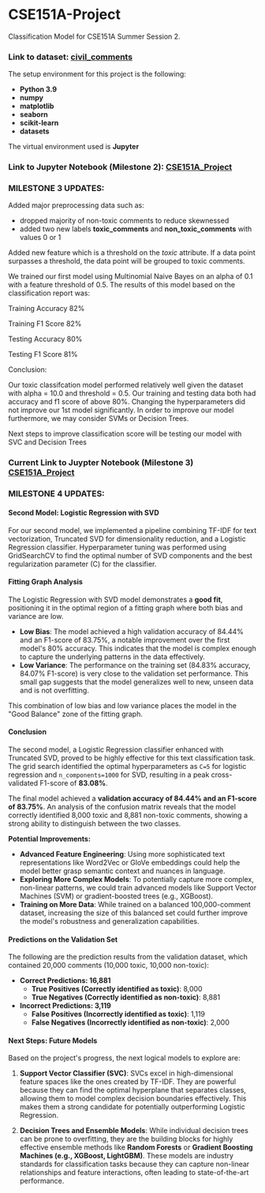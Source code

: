 # CSE151A-Project
Classification Model for CSE151A Summer Session 2. 

### Link to dataset: [civil_comments](https://huggingface.co/datasets/google/civil_comments)

The setup environment for this project is the following:

- __Python 3.9__
- __numpy__
- __matplotlib__
- __seaborn__
- __scikit-learn__
- __datasets__
  
The virtual environment used is __Jupyter__

### Link to Jupyter Notebook (Milestone 2): [CSE151A_Project](https://github.com/c4ngo/CSE151A-Project/blob/Milestone2/CSE151A_Project.ipynb)

### MILESTONE 3 UPDATES:

Added major preprocessing data such as:
  - dropped majority of non-toxic comments to reduce skewnessed
  - added two new labels __toxic_comments__ and __non_toxic_comments__ with values 0 or 1

Added new feature which is a threshold on the _toxic_ attribute. If a data point surpasses a threshold, the data point will be grouped to toxic comments. 

We trained our first model using Multinomial Naive Bayes on an alpha of 0.1 with a feature threshold of 0.5. 
The results of this model based on the classification report was:

Training Accuracy 82%

Training F1 Score 82%

Testing Accuracy 80%

Testing F1 Score 81%

Conclusion:

Our toxic classifcation model performed relatively well given the dataset with alpha = 10.0 and threshold = 0.5. Our training and testing data both had accuracy and f1 score of above 80%. Changing the hyperparameters did not improve our 1st model significantly. In order to improve our model furthermore, we may consider SVMs or Decision Trees. 

Next steps to improve classification score will be testing our model with SVC and Decision Trees 

### Current Link to Juypter Notebook (Milestone 3) [CSE151A_Project](https://github.com/c4ngo/CSE151A-Project/blob/Milestone3/CSE151A_Project.ipynb)

### MILESTONE 4 UPDATES:

#### Second Model: Logistic Regression with SVD

For our second model, we implemented a pipeline combining TF-IDF for text vectorization, Truncated SVD for dimensionality reduction, and a Logistic Regression classifier. Hyperparameter tuning was performed using GridSearchCV to find the optimal number of SVD components and the best regularization parameter (C) for the classifier.

#### Fitting Graph Analysis

The Logistic Regression with SVD model demonstrates a **good fit**, positioning it in the optimal region of a fitting graph where both bias and variance are low.

*   **Low Bias**: The model achieved a high validation accuracy of 84.44% and an F1-score of 83.75%, a notable improvement over the first model's 80% accuracy. This indicates that the model is complex enough to capture the underlying patterns in the data effectively.
*   **Low Variance**: The performance on the training set (84.83% accuracy, 84.07% F1-score) is very close to the validation set performance. This small gap suggests that the model generalizes well to new, unseen data and is not overfitting.

This combination of low bias and low variance places the model in the "Good Balance" zone of the fitting graph.

#### Conclusion

The second model, a Logistic Regression classifier enhanced with Truncated SVD, proved to be highly effective for this text classification task. The grid search identified the optimal hyperparameters as `C=5` for logistic regression and `n_components=1000` for SVD, resulting in a peak cross-validated F1-score of **83.08%**.

The final model achieved a **validation accuracy of 84.44% and an F1-score of 83.75%**. An analysis of the confusion matrix reveals that the model correctly identified 8,000 toxic and 8,881 non-toxic comments, showing a strong ability to distinguish between the two classes.

**Potential Improvements:**
*   **Advanced Feature Engineering**: Using more sophisticated text representations like Word2Vec or GloVe embeddings could help the model better grasp semantic context and nuances in language.
*   **Exploring More Complex Models**: To potentially capture more complex, non-linear patterns, we could train advanced models like Support Vector Machines (SVM) or gradient-boosted trees (e.g., XGBoost).
*   **Training on More Data**: While trained on a balanced 100,000-comment dataset, increasing the size of this balanced set could further improve the model's robustness and generalization capabilities.

#### Predictions on the Validation Set

The following are the prediction results from the validation dataset, which contained 20,000 comments (10,000 toxic, 10,000 non-toxic):

*   **Correct Predictions: 16,881**
    *   **True Positives (Correctly identified as toxic)**: 8,000
    *   **True Negatives (Correctly identified as non-toxic)**: 8,881
*   **Incorrect Predictions: 3,119**
    *   **False Positives (Incorrectly identified as toxic)**: 1,119
    *   **False Negatives (Incorrectly identified as non-toxic)**: 2,000

#### Next Steps: Future Models

Based on the project's progress, the next logical models to explore are:

1.  **Support Vector Classifier (SVC)**: SVCs excel in high-dimensional feature spaces like the ones created by TF-IDF. They are powerful because they can find the optimal hyperplane that separates classes, allowing them to model complex decision boundaries effectively. This makes them a strong candidate for potentially outperforming Logistic Regression.

2.  **Decision Trees and Ensemble Models**: While individual decision trees can be prone to overfitting, they are the building blocks for highly effective ensemble methods like **Random Forests** or **Gradient Boosting Machines (e.g., XGBoost, LightGBM)**. These models are industry standards for classification tasks because they can capture non-linear relationships and feature interactions, often leading to state-of-the-art performance.
